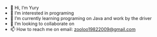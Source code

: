 - 👋 Hi, I’m Yury
- 👀 I’m interested in programing
- 🌱 I’m currently learning programing on Java and work by the driver
- 💞️ I’m looking to collaborate on 
- 📫 How to reach me on email: zooloo19822009@gmail.com

<!---
Zooloo82/Zooloo82 is a ✨ special ✨ repository because its `README.md` (this file) appears on your GitHub profile.
You can click the Preview link to take a look at your changes.
--->
